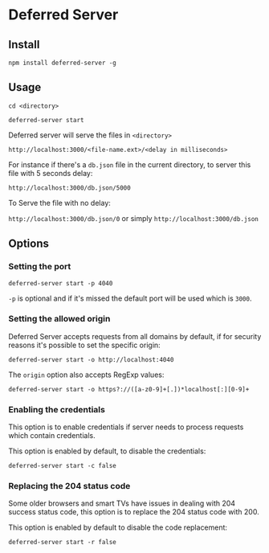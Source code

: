 # Deferred Server
## Install
`npm install deferred-server -g`

## Usage
`cd <directory>`

`deferred-server start`

Deferred server will serve the files in `<directory>`

`http://localhost:3000/<file-name.ext>/<delay in milliseconds>`

For instance if there's a `db.json` file in the current directory, to server this file with 5 seconds delay:

`http://localhost:3000/db.json/5000`

To Serve the file with no delay:

`http://localhost:3000/db.json/0` or simply `http://localhost:3000/db.json`


## Options
### Setting the port
`deferred-server start -p 4040`

`-p` is optional and if it's missed the default port will be used which is `3000`.

### Setting the allowed origin
Deferred Server accepts requests from all domains by default, if for security reasons it's possible to set the 
specific origin:

`deferred-server start -o http://localhost:4040`

The `origin` option also accepts RegExp values:

`deferred-server start -o https?://([a-z0-9]+[.])*localhost[:][0-9]+`

### Enabling the credentials
This option is to enable credentials if server needs to process requests which contain credentials.

This option is enabled by default, to disable the credentials:

`deferred-server start -c false`

### Replacing the 204 status code
Some older browsers and smart TVs have issues in dealing with 204 success status code, 
this option is to replace the 204 status code with 200.

This option is enabled by default to disable the code replacement: 

`deferred-server start -r false`